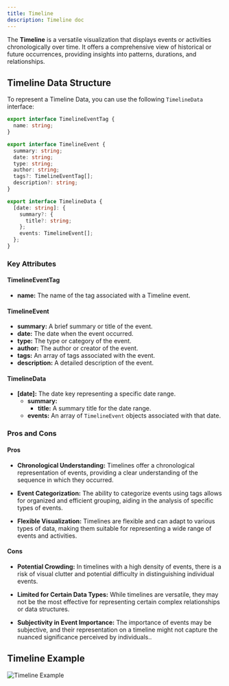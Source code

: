 ```yaml
---
title: Timeline
description: Timeline doc
---
```


The **Timeline** is a versatile visualization that displays events or activities chronologically over time. It offers a comprehensive view of historical or future occurrences, providing insights into patterns, durations, and relationships.


## Timeline Data Structure

To represent a Timeline Data, you can use the following `TimelineData` interface:

```typescript
export interface TimelineEventTag {
  name: string;
}

export interface TimelineEvent {
  summary: string;            
  date: string;               
  type: string;                
  author: string;             
  tags?: TimelineEventTag[];  
  description?: string;        
}

export interface TimelineData {
  [date: string]: {
    summary?: {
      title?: string;  
    };
    events: TimelineEvent[]; 
  };
}
```
### Key Attributes

#### TimelineEventTag
- **name:** The name of the tag associated with a Timeline event.

#### TimelineEvent
- **summary:** A brief summary or title of the event.
- **date:** The date when the event occurred.
- **type:** The type or category of the event.
- **author:** The author or creator of the event.
- **tags:** An array of tags associated with the event.
- **description:** A detailed description of the event.

#### TimelineData
- **[date]:** The date key representing a specific date range.
  - **summary:**
    - **title:** A summary title for the date range.
  - **events:** An array of `TimelineEvent` objects associated with that date.

### Pros and Cons

#### Pros
- **Chronological Understanding:** Timelines offer a chronological representation of events, providing a clear understanding of the sequence in which they occurred.

- **Event Categorization:** The ability to categorize events using tags allows for organized and efficient grouping, aiding in the analysis of specific types of events.

- **Flexible Visualization:** Timelines are flexible and can adapt to various types of data, making them suitable for representing a wide range of events and activities.

#### Cons
- **Potential Crowding:** In timelines with a high density of events, there is a risk of visual clutter and potential difficulty in distinguishing individual events.

- **Limited for Certain Data Types:** While timelines are versatile, they may not be the most effective for representing certain complex relationships or data structures.

- **Subjectivity in Event Importance:** The importance of events may be subjective, and their representation on a timeline might not capture the nuanced significance perceived by individuals..

## Timeline Example

![Timeline Example](/IllustryDocs/src/assets/tree-map.gif)